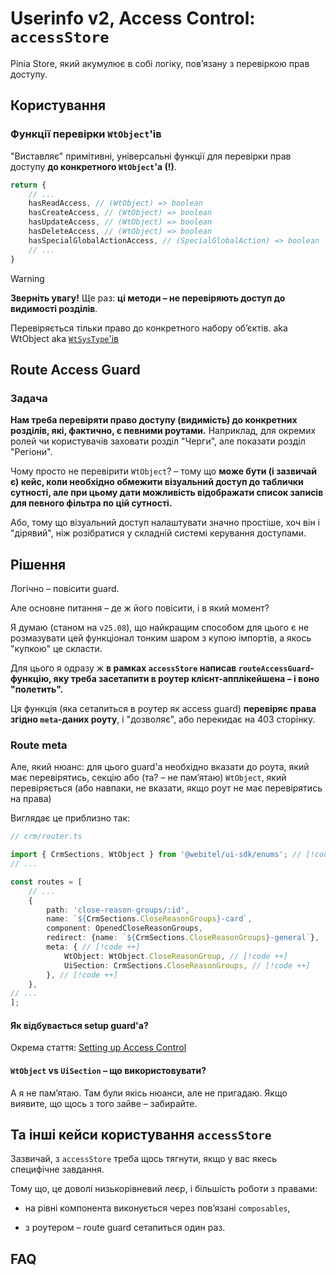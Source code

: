 # Userinfo v2, Access Control: `accessStore`

Pinia Store, який акумулює в собі логіку, повʼязану з перевіркою прав доступу.

## Користування

### Функції перевірки `WtObject`'ів

"Виставляє" примітивні, універсальні функції для перевірки прав доступу
**до конкретного `WtObject`'а (!)**.

```ts
return {
    // ...
    hasReadAccess, // (WtObject) => boolean
    hasCreateAccess, // (WtObject) => boolean
    hasUpdateAccess, // (WtObject) => boolean
    hasDeleteAccess, // (WtObject) => boolean
    hasSpecialGlobalActionAccess, // (SpecialGlobalAction) => boolean
    // ...
}
```

> [!WARNING]
> **Зверніть увагу!** Ще раз: **ці методи – не перевіряють доступ до видимості розділів**. 
>
> Перевіряється тільки право до конкретного набору обʼєктів.
> aka WtObject aka [`WtSysType`'ів](../../../../../../../knowledge-base/namings/wt-types/WtTypes.md)

## Route Access Guard

### Задача

**Нам треба перевіряти право доступу (видимість) до конкретних розділів, які, фактично, є певними роутами.**
Наприклад, для окремих ролей чи користувачів заховати розділ "Черги", але показати розділ "Регіони".

Чому просто не перевірити `WtObject`? – тому що **може бути (і зазвичай є) кейс, коли
необхідно обмежити візуальний доступ до таблички сутності, але при цьому дати можливість відображати
список записів для певного фільтра по цій сутності.**

Або, тому що візуальний доступ налаштувати значно простіше, хоч він і "дірявий", ніж розібратися
у складній системі керування доступами.

## Рішення

Логічно – повісити guard. 

Але основне питання – де ж його повісити, і в який момент?

Я думаю (станом на `v25.08`), що найкращим способом для цього є не розмазувати
цей функціонал тонким шаром з купою імпортів, а якось "купкою" це скласти.

Для цього я одразу ж **в рамках `accessStore` написав `routeAccessGuard`-функцію, яку треба засетапити в роутер
клієнт-апплікейшена – і воно "полетить".**

Ця функція (яка сетапиться в роутер як access guard) **перевіряє права згідно `meta`-даних роуту**, і "дозволяє",
або перекидає на 403 сторінку.

### Route meta

Але, який нюанс: для цього guard'а необхідно вказати до роута, який має перевірятись,
секцію або (та? – не памʼятаю) `WtObject`, який перевіряється (або навпаки, не вказати, 
якщо роут не має перевірятись на права)

Виглядає це приблизно так:

```ts
// crm/router.ts

import { CrmSections, WtObject } from '@webitel/ui-sdk/enums'; // [!code ++]
// ...

const routes = [
    // ...
    {
        path: 'close-reason-groups/:id',
        name: `${CrmSections.CloseReasonGroups}-card`,
        component: OpenedCloseReasonGroups,
        redirect: {name: `${CrmSections.CloseReasonGroups}-general`},
        meta: { // [!code ++]
            WtObject: WtObject.CloseReasonGroup, // [!code ++]
            UiSection: CrmSections.CloseReasonGroups, // [!code ++]
        }, // [!code ++]
    },
// ...
];
```

#### Як відбувається setup guard'а?

Окрема стаття: [Setting up Access Control](#)

#### `WtObject` vs `UiSection` – що використовувати?

А я не памʼятаю. Там були якісь нюанси, але не пригадаю. Якщо виявите, що щось з того зайве – забирайте. 

## Та інші кейси користування `accessStore`

Зазвичай, з `accessStore` треба щось тягнути, якщо у вас якесь специфічне завдання.

Тому що, це доволі низькорівневий леєр, і більшість роботи з правами:

* на рівні компонента виконується через повʼязані `composables`,

*  з роутером – route guard сетапиться один раз.

## FAQ

